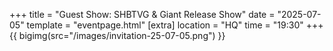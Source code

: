 +++
title = "Guest Show: SHBTVG & Giant Release Show"
date = "2025-07-05"
template = "eventpage.html"
[extra]
location = "HQ"
time = "19:30"
+++
{{ bigimg(src="/images/invitation-25-07-05.png") }}
